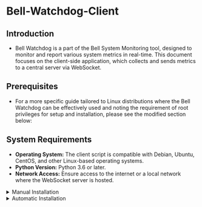 # Bell-Watchdog-Client

## Introduction
- Bell Watchdog is a part of the Bell System Monitoring tool, designed to monitor and report various system metrics in real-time. This document focuses on the client-side application, which collects and sends metrics to a central server via WebSocket.

## Prerequisites
- For a more specific guide tailored to Linux distributions where the Bell Watchdog can be effectively used and noting the requirement of root privileges for setup and installation, please see the modified section below:

## System Requirements
- **Operating System:** The client script is compatible with Debian, Ubuntu, CentOS, and other Linux-based operating systems.
- **Python Version:** Python 3.6 or later.
- **Network Access:** Ensure access to the internet or a local network where the WebSocket server is hosted.

<details>

<summary>Manual Installation</summary>

## Installation
- This installation guide assumes you are operating as the root user. If you're not logged in as root, you can switch to the root user by executing su and entering the root password, or you can prefix commands with sudo where applicable.

## System Utilities
- The script relies on certain utilities to gather system metrics. Install the sysstat package to enable the collection of CPU, memory, I/O, and other important system statistics.

## On Debian/Ubuntu systems, use the following command:
````
apt-get update && apt-get install sysstat
````

## For CentOS/RHEL systems, execute:

````
yum install sysstat
````

## Python Environment Setup
- It's recommended to use a virtual environment for Python projects to manage dependencies effectively.

## Install virtualenv if you haven't already:
````
apt-get install python3-virtualenv
````

## Create a virtual environment in your project directory:
````
virtualenv venv
````

## Activate the virtual environment:
````
source venv/bin/activate
````

## Install Python Packages
- With the virtual environment activated, install the necessary Python packages using pip:
pip install socketio-client asyncio psutil watchdog

## On Debian 12:
````
pip install socketio-client asyncio psutil watchdog --break-system-packages
````

## Configuration
- Before running the Bell Watchdog, ensure you have configured the WebSocket server's URL in your project. This typically involves setting a variable or a configuration file within the project to specify the WebSocket server address.

## Running the Client
- To start the client application and begin monitoring, run the following command from your project directory:

````
cd /path/to/your/project && python3 -m app debug
````

Replace directory with the name of your main Python project location if it's different.

For the client version setup and management as a systemd service, follow these guidelines. This guide will help you to set up the Bell Watchdog as a service that can start automatically at boot and can be controlled manually through systemd commands. This setup requires root or sudo privileges on your Linux system.

Creating a Systemd Service File for the Watchdog
Locate the Example Service File:
An example service file is provided at /install/service/bell_watchdog.service. Review this file for an understanding of how the service is configured.

## Create Your Service File:
Copy the example service file to the /etc/systemd/system/ directory and name it according to your preference, for instance, bell_watchdog.service.
````
cp /path/to/your/project/install/service/bell_watchdog.service /etc/systemd/system/bell_watchdog.service
````

## Edit the Service File:
You might need to edit the service file to match your project's specific paths and settings. Use your preferred text editor to open the file:
````
nano /etc/systemd/system/bell_watchdog.service
````
````
vi /etc/systemd/system/bell_watchdog.service
````

Make necessary adjustments to paths and user/group settings as per your setup.

## Setting up as Root
Given the nature of system monitoring, running the script with root privileges ensures comprehensive access to system metrics. This guide is written with the assumption that operations are performed as root. If you're using a non-root account, ensure you have sufficient permissions by being a part of the sudoers group or by acquiring necessary permissions through other means.

## Managing the Watchdog Service
**Start the service:**
````
systemctl start bell_watchdog
````

**Stop the service:**
````
systemctl stop bell_watchdog
````

**Restart the service:** 
- This is useful after making changes to the service configuration or your client application.
````
systemctl restart bell_watchdog
````

**Enable auto-start at boot:**
````
systemctl enable bell_watchdog
````

**Disable auto-start at boot:**
````
systemctl disable bell_watchdog
````

**Check service status:**
````
systemctl status bell_watchdog
````

## Viewing Logs
- To view the logs for your Watchdog, use:
````
journalctl -u bell_watchdog.service
````

This command displays the log messages generated by your client application. Use the -f flag with journalctl to follow the log output in real-time.

## Note
This README serves as a guide for deploying the Bell Watchdog as a systemd service. Depending on your specific project requirements, including dependencies, environment setup, and execution paths, you may need to adjust the service file and systemd commands accordingly. Ensure the client script is set up to run properly as the main entry point for your monitoring tasks.
</details>

<details>

<summary>Automatic Installation</summary>

## Download script
- You can use our auto installer script that will install all packages and will configure it self. To start with the script just follow this steps:

  ````
  wget https://github.com/bellnetwork/Bell-Watchdog-Client/blob/main/installation/install.sh
  ````

````
chmod +x install.sh
````

````
./install.sh
````

</details>
